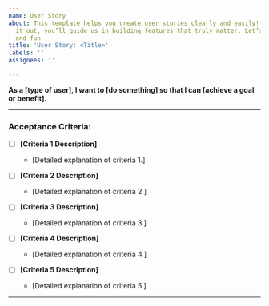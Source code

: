 ```yaml
---
name: User Story
about: This template helps you create user stories clearly and easily! By filling
  it out, you’ll guide us in building features that truly matter. Let’s keep it collaborative
  and fun
title: 'User Story: <Title>'
labels: ''
assignees: ''

---
```


**As a [type of user], I want to [do something] so that I can [achieve a goal or benefit].**

---

### Acceptance Criteria:
- [ ] **[Criteria 1 Description]**  
   - [Detailed explanation of criteria 1.]

- [ ] **[Criteria 2 Description]**  
   - [Detailed explanation of criteria 2.]

- [ ] **[Criteria 3 Description]**  
   - [Detailed explanation of criteria 3.]

- [ ] **[Criteria 4 Description]**  
   - [Detailed explanation of criteria 4.]

- [ ] **[Criteria 5 Description]**  
   - [Detailed explanation of criteria 5.]

---
